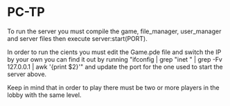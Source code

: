 # PC-TP

To run the server you must compile the game, file_manager, user_manager and server files
then execute server:start(PORT).


In order to run the cients you must edit the Game.pde file and switch the IP by your own
you can find it out by running "ifconfig | grep "inet " | grep -Fv 127.0.0.1 | awk '{print $2}'"
and update the port for the one used to start the server above.

Keep in mind that in order to play there must be two or more players in the lobby with the same level.


